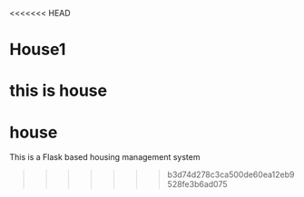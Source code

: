 <<<<<<< HEAD
# House1
this is house
=======
# house
This is a Flask based housing management system
>>>>>>> b3d74d278c3ca500de60ea12eb9528fe3b6ad075

